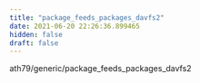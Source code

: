 ```yaml
---
title: "package_feeds_packages_davfs2"
date: 2021-06-20 22:26:36.899465
hidden: false
draft: false
---
```


ath79/generic/package_feeds_packages_davfs2

